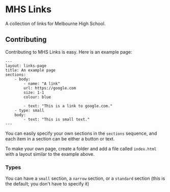 MHS Links
========

A collection of links for Melbourne High School.

## Contributing

Contributing to MHS Links is easy. Here is an example page:

```
---
layout: links-page
title: An example page
sections:
    - body:
        - name: "A link"
        url: https://google.com
        size: 1-1
        colour: blue

        - text: "This is a link to google.com."
    - type: small
    body:
        - text: "This is small text."
---
```

You can easily specify your own sections in the `sections` sequence, and each item in a section can be either a button or text.

To make your own page, create a folder and add a file called `index.html` with a layout similar to the example above.

### Types

You can have a `small` section, a `narrow` section, or a `standard` section (this is the default; you don't have to specify it)
